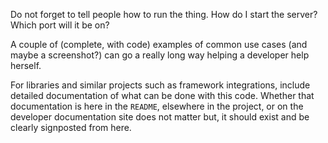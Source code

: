 Do not forget to tell people how to run the thing. How do I start the server? Which port will it be on?

A couple of (complete, with code) examples of common use cases (and maybe a screenshot?) can go a really long way helping a developer help herself.

For libraries and similar projects such as framework integrations, include detailed documentation of what can be done with this code. Whether that documentation is here in the `README`, elsewhere in the project, or on the developer documentation site does not matter but, it should exist and be clearly signposted from here.
